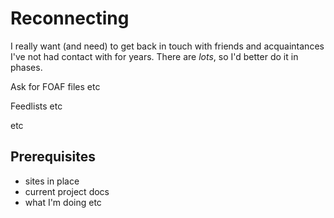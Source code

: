 # Reconnecting

I really want (and need) to get back in touch with friends and acquaintances I've not had contact with for years.
There are *lots*, so I'd better do it in phases.

Ask for FOAF files etc

Feedlists etc

etc 


## Prerequisites

* sites in place
* current project docs
* what I'm doing etc
